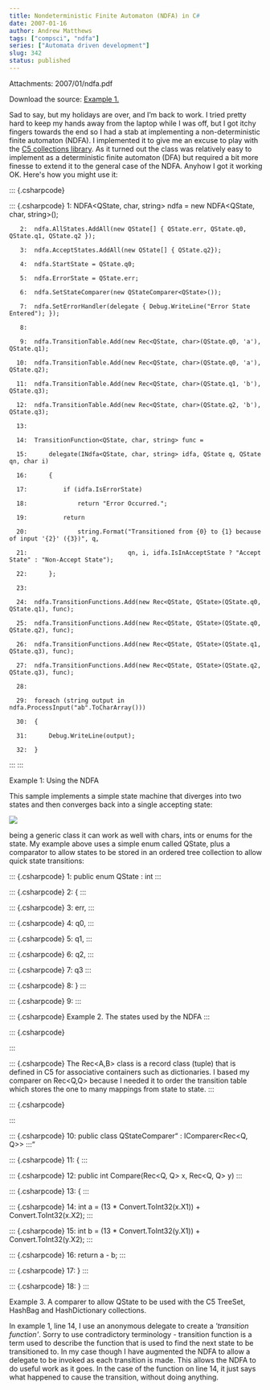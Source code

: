 ```yaml
---
title: Nondeterministic Finite Automaton (NDFA) in C#
date: 2007-01-16
author: Andrew Matthews
tags: ["compsci", "ndfa"]
series: ["Automata driven development"]
slug: 342
status: published
---
```

Attachments: 2007/01/ndfa.pdf

Download the source: [Example 1.]({static}2007/01/ndfa.pdf)

Sad to say, but my holidays are over, and I’m back to work. I tried pretty hard to keep my hands away from the laptop while I was off, but I got itchy fingers towards the end so I had a stab at implementing a non-deterministic finite automaton (NDFA). I implemented it to give me an excuse to play with the [C5 collections library](http://www.itu.dk/research/c5/). As it turned out the class was relatively easy to implement as a deterministic finite automaton (DFA) but required a bit more finesse to extend it to the general case of the NDFA. Anyhow I got it working OK. Here's how you might use it:

::: {.csharpcode}

::: {.csharpcode}
       1:  NDFA<QState, char, string> ndfa = new NDFA<QState, char, string>();

       2:  ndfa.AllStates.AddAll(new QState[] { QState.err, QState.q0, QState.q1, QState.q2 });

       3:  ndfa.AcceptStates.AddAll(new QState[] { QState.q2});

       4:  ndfa.StartState = QState.q0;

       5:  ndfa.ErrorState = QState.err;

       6:  ndfa.SetStateComparer(new QStateComparer<QState>());

       7:  ndfa.SetErrorHandler(delegate { Debug.WriteLine("Error State Entered"); });

       8:

       9:  ndfa.TransitionTable.Add(new Rec<QState, char>(QState.q0, 'a'), QState.q1);

      10:  ndfa.TransitionTable.Add(new Rec<QState, char>(QState.q0, 'a'), QState.q2);

      11:  ndfa.TransitionTable.Add(new Rec<QState, char>(QState.q1, 'b'), QState.q3);

      12:  ndfa.TransitionTable.Add(new Rec<QState, char>(QState.q2, 'b'), QState.q3);

      13:

      14:  TransitionFunction<QState, char, string> func =

      15:      delegate(INdfa<QState, char, string> idfa, QState q, QState qn, char i)

      16:      {

      17:          if (idfa.IsErrorState)

      18:              return "Error Occurred.";

      19:          return

      20:              string.Format("Transitioned from {0} to {1} because of input '{2}' ({3})", q,

      21:                            qn, i, idfa.IsInAcceptState ? "Accept State" : "Non-Accept State");

      22:      };

      23:

      24:  ndfa.TransitionFunctions.Add(new Rec<QState, QState>(QState.q0, QState.q1), func);

      25:  ndfa.TransitionFunctions.Add(new Rec<QState, QState>(QState.q0, QState.q2), func);

      26:  ndfa.TransitionFunctions.Add(new Rec<QState, QState>(QState.q1, QState.q3), func);

      27:  ndfa.TransitionFunctions.Add(new Rec<QState, QState>(QState.q2, QState.q3), func);

      28:

      29:  foreach (string output in ndfa.ProcessInput("ab".ToCharArray()))

      30:  {

      31:      Debug.WriteLine(output);

      32:  }
:::
:::

Example 1: Using the NDFA

This sample implements a simple state machine that diverges into two states and then converges back into a single accepting state:

![](http://farm1.static.flickr.com/150/358981593_c4c694cc70_o_d.png)

being a generic class it can work as well with chars, ints or enums for the state. My example above uses a simple enum called QState, plus a comparator to allow states to be stored in an ordered tree collection to allow quick state transitions:

::: {.csharpcode}
       1:  public enum QState : int
:::

::: {.csharpcode}
       2:  {
:::

::: {.csharpcode}
       3:      err,
:::

::: {.csharpcode}
       4:      q0,
:::

::: {.csharpcode}
       5:      q1,
:::

::: {.csharpcode}
       6:      q2,
:::

::: {.csharpcode}
       7:      q3
:::

::: {.csharpcode}
       8:  }
:::

::: {.csharpcode}
       9:
:::

::: {.csharpcode}
Example 2. The states used by the NDFA
:::

::: {.csharpcode}

:::

::: {.csharpcode}
The Rec\<A,B\> class is a record class (tuple) that is defined in C5 for associative containers such as dictionaries. I based my comparer on Rec\<Q,Q\> because I needed it to order the transition table which stores the one to many mappings from state to state.
:::

::: {.csharpcode}

:::

::: {.csharpcode}
      10:  public class QStateComparer<Q> : IComparer<Rec<Q, Q>>
:::

::: {.csharpcode}
      11:  {
:::

::: {.csharpcode}
      12:      public int Compare(Rec<Q, Q> x, Rec<Q, Q> y)
:::

::: {.csharpcode}
      13:      {
:::

::: {.csharpcode}
      14:          int a = (13 * Convert.ToInt32(x.X1)) + Convert.ToInt32(x.X2);
:::

::: {.csharpcode}
      15:          int b = (13 * Convert.ToInt32(y.X1)) + Convert.ToInt32(y.X2);
:::

::: {.csharpcode}
      16:          return a - b;
:::

::: {.csharpcode}
      17:      }
:::

::: {.csharpcode}
      18:  }
:::

Example 3. A comparer to allow QState to be used with the C5 TreeSet, HashBag and HashDictionary collections.

In example 1, line 14, I use an anonymous delegate to create a *'transition function'*. Sorry to use contradictory terminology - transition function is a term used to describe the function that is used to find the next state to be transitioned to. In my case though I have augmented the NDFA to allow a delegate to be invoked as each transition is made. This allows the NDFA to do useful work as it goes. In the case of the function on line 14, it just says what happened to cause the transition, without doing anything.

